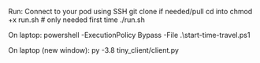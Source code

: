 Run:
Connect to your pod using SSH
git clone if needed/pull
cd into
chmod +x run.sh      # only needed first time
./run.sh

On laptop: powershell -ExecutionPolicy Bypass -File .\start-time-travel.ps1


On laptop (new window): py -3.8 tiny_client/client.py